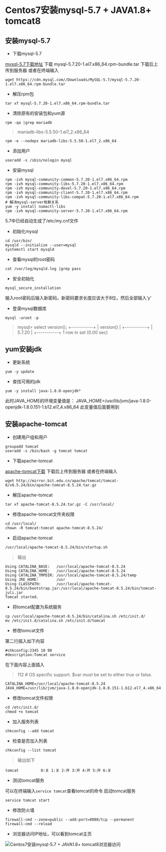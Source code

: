 # Centos7安装mysql-5.7 + JAVA1.8+ tomcat8
## 安装mysql-5.7
* 下载mysql-5.7

[mysql-5.7下载地址](https://cdn.mysql.com//Downloads/MySQL-5.7/mysql-5.7.20-1.el7.x86_64.rpm-bundle.tar)
下载 mysql-5.7.20-1.el7.x86_64.rpm-bundle.tar
下载后上传到服务器
或者在终端输入

```shell
wget https://cdn.mysql.com//Downloads/MySQL-5.7/mysql-5.7.20-1.el7.x86_64.rpm-bundle.tar
```
* 解压rpm包

```shell
tar xf mysql-5.7.20-1.el7.x86_64.rpm-bundle.tar 
```
* 清除原有的安装包和yum源

```shell
rpm -qa |grep mariadb
```
> mariadb-libs-5.5.50-1.el7_2.x86_64

```shell
rpm -e --nodeps mariadb-libs-5.5.50-1.el7_2.x86_64
```
* 添加用户

```shell
useradd -s /sbin/nologin mysql
```
* 安装mysql

```shell
rpm -ivh mysql-community-common-5.7.20-1.el7.x86_64.rpm 
rpm -ivh mysql-community-libs-5.7.20-1.el7.x86_64.rpm
rpm -ivh mysql-community-devel-5.7.20-1.el7.x86_64.rpm
rpm -ivh mysql-community-client-5.7.20-1.el7.x86_64.rpm
rpm -ivh mysql-community-libs-compat-5.7.20-1.el7.x86_64.rpm
# 解决mysql-server依赖关系
yum -y install numactl-libs
rpm -ivh mysql-community-server-5.7.20-1.el7.x86_64.rpm
```
5.7中已经自动生成了/etc/my.cnf文件

* 初始化mysql

```shell
cd /usr/bin/
mysqld --initialize --user=mysql
systemctl start mysqld
```

* 查看mysql的root密码

```shell
cat /var/log/mysqld.log |grep pass
```

* 安全初始化

```shell
mysql_secure_installation
```
输入root密码后输入新密码，新密码要求长度应该大于8位，然后全部输入‘y’

* 登录mysql数据库

```shell
mysql -uroot -p
```
>mysql> select version();
+-----------+
| version() |
+-----------+
| 5.7.20    |
+-----------+
1 row in set (0.00 sec)

## yum安装jdk

* 更新系统

```shell
yum -y update
```
* 查找可用的jdk

```shell
yum -y install java-1.8.0-openjdk*
```
此时JAVA_HOME的环境变量值是：
JAVA_HOME=/usr/lib/jvm/java-1.8.0-openjdk-1.8.0.151-1.b12.el7_4.x86_64
此变量值后面要用到
## 安装apache-tomcat
* 创建用户组和用户

```shell
groupadd tomcat
useradd -s /bin/bash -g tomcat tomcat
```
* 下载apache-tomcat

[apache-tomcat下载](http://mirror.bit.edu.cn/apache/tomcat/tomcat-8/v8.5.24/bin/apache-tomcat-8.5.24.tar.gz)
下载后上传到服务器
或者在终端输入

```shell
wget http://mirror.bit.edu.cn/apache/tomcat/tomcat-8/v8.5.24/bin/apache-tomcat-8.5.24.tar.gz
```
* 解压apache-tomcat

```shell
tar xf apache-tomcat-8.5.24.tar.gz -C /usr/local/
```
* 修改apache-tomcat文件夹权限

```shell
cd /usr/local/
chown -R tomcat:tomcat apache-tomcat-8.5.24/
```
* 启动apache-tomcat

```shell
/usr/local/apache-tomcat-8.5.24/bin/startup.sh
```
> 输出

```shell
Using CATALINA_BASE:   /usr/local/apache-tomcat-8.5.24
Using CATALINA_HOME:   /usr/local/apache-tomcat-8.5.24
Using CATALINA_TMPDIR: /usr/local/apache-tomcat-8.5.24/temp
Using JRE_HOME:        /usr
Using CLASSPATH:       /usr/local/apache-tomcat-8.5.24/bin/bootstrap.jar:/usr/local/apache-tomcat-8.5.24/bin/tomcat-juli.jar
Tomcat started.
```
* 将tomcat配置为系统服务

```shell
cp /usr/local/apache-tomcat-8.5.24/bin/catalina.sh /etc/init.d/
mv /etc/init.d/catalina.sh /etc/init.d/tomcat
```
* 修改tomcat文件

第二行插入如下内容

```shell
#chkconfig:2345 10 90
#description:Tomcat service
```
在下面内容上面插入
> 112 # OS specific support.  $var _must_ be set to either true or false.

```shell
CATALINA_HOME=/usr/local/apache-tomcat-8.5.24
JAVA_HOME=/usr/lib/jvm/java-1.8.0-openjdk-1.8.0.151-1.b12.el7_4.x86_64
```
* 修改tomcat文件权限

```shell
cd /etc/init.d/
chmod +x tomcat
```
* 加入服务列表

```shell
chkconfig --add tomcat
```
* 检查是否加入列表

```shell
chkconfig --list tomcat
```
> 输出如下
> 
```shell
tomcat         	0:关	1:关	2:开	3:开	4:开	5:开	6:关
```
* 测试tomcat服务

可以在终端输入`service tomcat`查看tomcat的命令
启动tomcat服务

```shell
service tomcat start
```
* 修改防火墙

```shell
firewall-cmd --zone=public --add-port=8080/tcp --permanent
firewall-cmd --reload
```
* 浏览器访问IP地址，可以看到tomcat主页

![Centos7安装mysql-5.7 + JAVA1.8+ tomcat8浏览器访问]()


